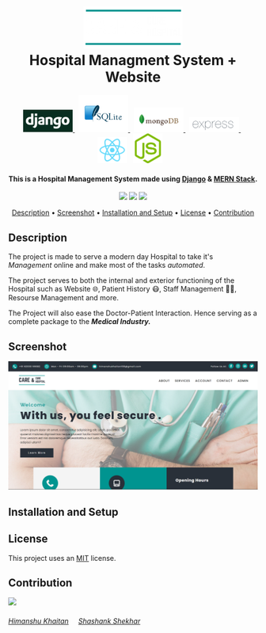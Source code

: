 <h1 align="center">
  <br>
  <a><img src="./brand/Logo Dark Crop Short.png" width="200"></a>
  <br>  
  Hospital Managment System + Website
  <br>
</h1>
<p align="center">

<a href="https://www.djangoproject.com/">
<img src="./images/django.png" width="100">
</a>&nbsp;
<a href="https://www.sqlite.org/index.html">
<img src="./images/sqlite.png" width="100">
</a>
&nbsp;
<a href="https://www.mongodb.com/">
<img src="./images/mongodb.png" width="100">
</a>&nbsp;
<a href="https://expressjs.com/">
<img src="./images/expressjs.png" width="100">
</a>
&nbsp;
<a href="https://reactjs.org/"><img src="./images/reactjs.png" width="60"></a>
  &nbsp;
<a href="https://nodejs.org/en/"><img src="./images/nodejs.png" width="60"></a>
&nbsp;&nbsp;

</p>
<h4 align="center">This is a Hospital Management System made using <a href="https://www.djangoproject.com/" target="_blank">Django</a> & <a href="https://www.mongodb.com/mern-stack" target="_blank">MERN Stack</a>.</h4>

<p align="center">
  <a >
    <img src="https://img.shields.io/badge/dependencies-up%20to%20date-brightgreen.svg">
       
  </a>
  <a href="https://github.com/rishav4101/eth-supplychain-dapp/issues"><img src="https://img.shields.io/github/issues/rishav4101/eth-supplychain-dapp.svg"></a>
  
  <a href="https://opensource.org/licenses/MIT">
    <img src="https://img.shields.io/badge/license-MIT-green.svg">
  </a>
</p>

<p align="center">
  <a href="#description">Description</a> •
  <a href="#screenshot">Screenshot</a> •
  <a href="#installation-and-setup">Installation and Setup</a> • 
  <a href="#license">License</a> • <a href="#contribution">Contribution</a>
</p>

## Description

The project is made to serve a modern day Hospital to take it's *Management* online and make most of the tasks *automated*. 

The project serves to both the internal and exterior functioning of the Hospital such as Website 🌐, Patient History 😷, Staff Management 👨‍🔬, Resourse Management and more.

The Project will also ease the Doctor-Patient Interaction. Hence serving as a complete package to the ***Medical Industry.***

## Screenshot
<img src="./images/main.png">

## Installation and Setup

## License
This project uses an [MIT](https://opensource.org/licenses/MIT) license.

## Contribution
<p><a href="https://github.com/himakhaitan/Hospital-Management-System/graphs/contributors">
  <img src="https://contrib.rocks/image?repo=himakhaitan/Hospital-Management-System" />
</a>

###### [Himanshu Khaitan](https://www.linkedin.com/in/himanshu-khaitan) &nbsp; &nbsp; [Shashank Shekhar](https://www.linkedin.com/in/shashankshekhar-725/)
</p>

<br>
<br>

